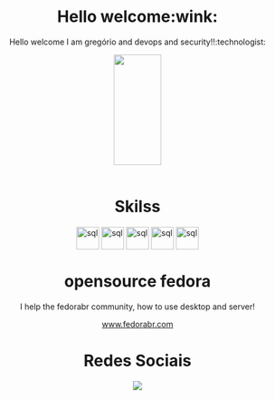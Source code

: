 <div align="center">
 <h1>Hello welcome:wink:</h1>
  <p>Hello welcome  I am gregório and devops and security!!:technologist:	
</div>

<div align="center">  
  <img width="41%" height="195px" src="https://github-readme-stats.vercel.app/api/top-langs/?username=gregoriodelucca&layout=compact&hide_border=true&title_color=00bfbf&text_color=00bfbf&bg_color=0d1117" />
 
</div>
</div>

<div align="center"><br>
  <h1>Skilss</h1>
      <img align="center" alt="sql" height= "40" width="40"   src="https://cdn.jsdelivr.net/gh/devicons/devicon/icons/css3/css3-original.svg">
     <img align="center" alt="sql" height= "40" width="40"  src="https://cdn.jsdelivr.net/gh/devicons/devicon/icons/javascript/javascript-original.svg">
     <img align="center" alt="sql" height= "40" width="40"  src="https://cdn.jsdelivr.net/gh/devicons/devicon/icons/react/react-original-wordmark.svg">
      <img align="center" alt="sql" height= "40" width="40"    src="https://cdn.jsdelivr.net/gh/devicons/devicon/icons/nodejs/nodejs-original.svg">
     <img align="center" alt="sql" height= "40" width="40"   src="https://cdn.jsdelivr.net/gh/devicons/devicon/icons/mysql/mysql-original.svg">




</div>
<div align="center">
 <h1>opensource fedora</h1>
 <p>I help the fedorabr community, how to use desktop and server!</p>
 <a href="https://fedorabr.org/">www.fedorabr.com</a>
</div>

 
<div align="center"> 
 <h1>Redes Sociais</h1>
  <a href="https://www.linkedin.com/in/gregoriodelucca/" target="_blank"><img src="https://img.shields.io/badge/-linkedin-blue?style=for-the-badge&logo=instagram&logoColor=white"</a>
</div> 
 </div>




